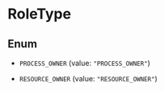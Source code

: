 

# RoleType

## Enum


* `PROCESS_OWNER` (value: `"PROCESS_OWNER"`)

* `RESOURCE_OWNER` (value: `"RESOURCE_OWNER"`)



